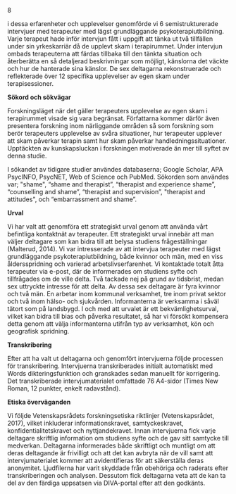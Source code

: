8

i dessa erfarenheter och upplevelser genomförde vi 6 semistrukturerade intervjuer med
terapeuter med lägst grundläggande psykoterapiutbildning. Varje terapeut hade inför intervjun
fått i uppgift att tänka ut två tillfällen under sin yrkeskarriär då de upplevt skam i terapirummet.
Under intervjun ombads terapeuterna att färdas tillbaka till den tänkta situation och återberätta
en så detaljerad beskrivningar som möjligt, känslorna det väckte och hur de hanterade sina
känslor. De sex deltagarna rekonstruerade och reflekterade över 12 specifika upplevelser av
egen skam under terapisessioner.

**Sökord och sökvägar**

Forskningsläget när det gäller terapeuters upplevelse av egen skam i terapirummet
visade sig vara begränsat. Författarna kommer därför även presentera forskning inom
närliggande områden så som forskning som berör terapeuters upplevelse av svåra situationer,
hur terapeuter upplever att skam påverkar terapin samt hur skam påverkar
handledningssituationer. Upptäckten av kunskapsluckan i forskningen motiverade än mer till
syftet av denna studie.

I sökandet av tidigare studier användes databaserna; Google Scholar, APA PsycINFO,
PsycNET, Web of Science och PubMed. Sökorden som användes var; "shame", “shame and
therapist”, “therapist and experience shame”, “counselling and shame”, “therapist and
supervision”, "therapist and attitudes", och “embarrassment and shame”.

**Urval**

Vi har valt att genomföra ett strategiskt urval genom att använda vårt befintliga
kontaktnät av terapeuter. Ett strategiskt urval innebär att man väljer deltagare som kan bidra till
att belysa studiens frågeställningar (Malterud, 2014). Vi var intresserade av att intervjua
terapeuter med lägst grundläggande psykoterapiutbildning, både kvinnor och män, med en viss
åldersspridning och varierad arbetslivserfarenhet. Vi kontaktade totalt åtta terapeuter via e-post,
där de informerades om studiens syfte och tillfrågades om de ville delta. Två tackade nej på
grund av tidsbrist, medan sex uttryckte intresse för att delta. Av dessa sex deltagare är fyra
kvinnor och två män. En arbetar inom kommunal verksamhet, tre inom privat sektor och två
inom hälso- och sjukvården. Informanterna är verksamma i såväl tätort som på landsbygd. I
och med att urvalet är ett bekvämlighetsurval, vilket kan bidra till bias och påverka resultatet,
så har vi försökt kompensera detta genom att välja informanterna utifrån typ av verksamhet,
kön och geografisk spridning.

**Transkribering**

Efter att ha valt ut deltagarna och genomfört intervjuerna följde processen för
transkribering. Intervjuerna transkriberades initialt automatiskt med Words dikteringsfunktion
och granskades sedan manuellt för korrigering. Det transkriberade intervjumaterialet omfattade
76 A4-sidor (Times New Roman, 12 punkter, enkelt radavstånd).

**Etiska överväganden**

Vi följde Vetenskapsrådets forskningsetiska riktlinjer (Vetenskapsrådet, 2017), vilket
inkluderar informationskravet, samtyckeskravet, konfidentialitetskravet och nyttjandekravet.
Innan intervjuerna fick varje deltagare skriftlig information om studiens syfte och de gav sitt
samtycke till medverkan. Deltagarna informerades både skriftligt och muntligt om att deras
deltagande är frivilligt och att det kan avbryta när de vill samt att intervjumaterialet kommer att
avidentifieras för att säkerställa deras anonymitet. Ljudfilerna har varit skyddade från obehöriga
och raderats efter transkriberingen och analysen. Dessutom fick deltagarna veta att de kan ta
del av den färdiga uppsatsen via DIVA-portal efter att den godkänts.

